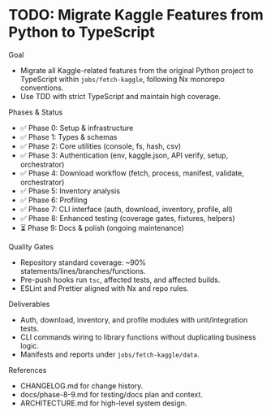 # TODO: Migrate Kaggle Features from Python to TypeScript

Goal

- Migrate all Kaggle-related features from the original Python project to TypeScript within `jobs/fetch-kaggle`, following Nx monorepo conventions.
- Use TDD with strict TypeScript and maintain high coverage.

Phases & Status

- ✅ Phase 0: Setup & infrastructure
- ✅ Phase 1: Types & schemas
- ✅ Phase 2: Core utilities (console, fs, hash, csv)
- ✅ Phase 3: Authentication (env, kaggle.json, API verify, setup, orchestrator)
- ✅ Phase 4: Download workflow (fetch, process, manifest, validate, orchestrator)
- ✅ Phase 5: Inventory analysis
- ✅ Phase 6: Profiling
- ✅ Phase 7: CLI interface (auth, download, inventory, profile, all)
- ✅ Phase 8: Enhanced testing (coverage gates, fixtures, helpers)
- ⏳ Phase 9: Docs & polish (ongoing maintenance)

Quality Gates

- Repository standard coverage: ~90% statements/lines/branches/functions.
- Pre-push hooks run `tsc`, affected tests, and affected builds.
- ESLint and Prettier aligned with Nx and repo rules.

Deliverables

- Auth, download, inventory, and profile modules with unit/integration tests.
- CLI commands wiring to library functions without duplicating business logic.
- Manifests and reports under `jobs/fetch-kaggle/data`.

References

- CHANGELOG.md for change history.
- docs/phase-8-9.md for testing/docs plan and context.
- ARCHITECTURE.md for high-level system design.
